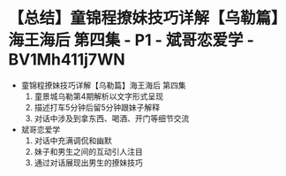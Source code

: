 # 【总结】童锦程撩妹技巧详解【乌勒篇】海王海后 第四集 - P1 - 斌哥恋爱学 - BV1Mh411j7WN

-   童锦程撩妹技巧详解【乌勒篇】海王海后 第四集
    1.  童景城乌勒第4期解析以文字形式呈现
    2.  描述打车5分钟后留5分钟跟妹子解释
    3.  对话中涉及到拿东西、喝酒、开门等细节交流
-   斌哥恋爱学
    1.  对话中充满调侃和幽默
    2.  妹子和男生之间的互动引人注目
    3.  通过对话展现出男生的撩妹技巧